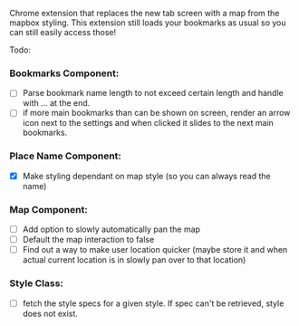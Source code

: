 Chrome extension that replaces the new tab screen with a map from the mapbox styling. This extension still loads your bookmarks as usual so you can still easily access those!


Todo:

### Bookmarks Component:
- [ ] Parse bookmark name length to not exceed certain length and handle with ... at the end.
- [ ] if more main bookmarks than can be shown on screen, render an arrow icon next to the settings and when clicked it slides to the next main bookmarks.

### Place Name Component:
- [x] Make styling dependant on map style (so you can always read the name)

### Map Component:
- [ ] Add option to slowly automatically pan the map
- [ ] Default the map interaction to false
- [ ] Find out a way to make user location quicker (maybe store it and when actual current location is in slowly pan over to that location)

### Style Class:
- [ ] fetch the style specs for a given style. If spec can't be retrieved, style does not exist.